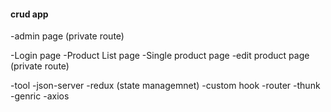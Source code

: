 #### crud app

-admin page (private route)

-Login page
-Product List page
-Single product page
-edit product page (private route)

-tool
 -json-server
-redux (state managemnet)
-custom hook
-router
-thunk
-genric 
-axios


